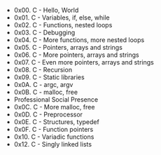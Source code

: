 
* 0x00. C - Hello, World
* 0x01. C - Variables, if, else, while
* 0x02. C - Functions, nested loops
* 0x03. C - Debugging
* 0x04. C - More functions, more nested loops
* 0x05. C - Pointers, arrays and strings
* 0x06. C - More pointers, arrays and strings
* 0x07. C - Even more pointers, arrays and strings
* 0x08. C - Recursion
* 0x09. C - Static libraries
* 0x0A. C - argc, argv
* 0x0B. C - malloc, free
* Professional Social Presence
* 0x0C. C - More malloc, free
* 0x0D. C - Preprocessor
* 0x0E. C - Structures, typedef
* 0x0F. C - Function pointers
* 0x10. C - Variadic functions	
* 0x12. C - Singly linked lists
